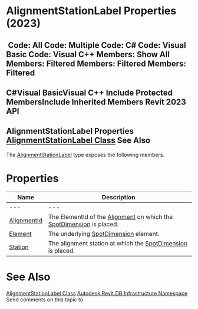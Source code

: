 # AlignmentStationLabel Properties (2023)

﻿
 Code: All Code: Multiple Code: C# Code: Visual Basic Code: Visual C++  Members: Show All Members: Filtered Members: Filtered Members: Filtered   
---  
C#Visual BasicVisual C++
Include Protected MembersInclude Inherited Members
Revit 2023 API  
---  
AlignmentStationLabel Properties  
[AlignmentStationLabel Class](5c51c34b-8b34-99fe-d8c6-b6f1ba7caba7.md "AlignmentStationLabel Class") See Also  
---  
The [AlignmentStationLabel](5c51c34b-8b34-99fe-d8c6-b6f1ba7caba7.md "AlignmentStationLabel Class") type exposes the following members.
# Properties
| Name | Description |
| --- | --- |
| --- | --- | --- |
| [AlignmentId](0546b98b-a6c8-d23e-275b-8e78ea0594e8.md "AlignmentId Property") | The ElementId of the [Alignment](6594712d-3b22-9b08-ab4c-782df88f36d1.md "Alignment Class") on which the [SpotDimension](f3c633ac-1595-cb8d-5c1b-66eb3eefb433.md "SpotDimension Class") is placed. |
| [Element](29b63668-f113-d2fe-7d79-0f30ecac4d89.md "Element Property") | The underlying [SpotDimension](f3c633ac-1595-cb8d-5c1b-66eb3eefb433.md "SpotDimension Class") element. |
| [Station](1558579e-cdee-03ca-58b1-5630fe0fa0c1.md "Station Property") | The alignment station at which the [SpotDimension](f3c633ac-1595-cb8d-5c1b-66eb3eefb433.md "SpotDimension Class") is placed. |

# See Also
[AlignmentStationLabel Class](5c51c34b-8b34-99fe-d8c6-b6f1ba7caba7.md "AlignmentStationLabel Class")
[Autodesk.Revit.DB.Infrastructure Namespace](cedea963-42a0-acf8-0f0e-5477c4212ae9.md "Autodesk.Revit.DB.Infrastructure Namespace")
Send comments on this topic to 